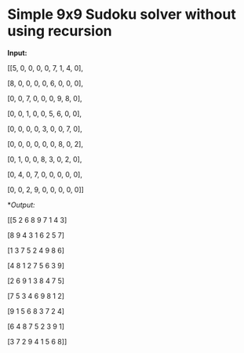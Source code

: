 # Simple 9x9 Sudoku solver without using recursion

**Input:**

[[5, 0, 0, 0, 0, 7, 1, 4, 0],

 [8, 0, 0, 0, 0, 6, 0, 0, 0],
 
 [0, 0, 7, 0, 0, 0, 9, 8, 0],
 
 [0, 0, 1, 0, 0, 5, 6, 0, 0],
 
 [0, 0, 0, 0, 3, 0, 0, 7, 0],
 
 [0, 0, 0, 0, 0, 0, 8, 0, 2],
 
 [0, 1, 0, 0, 8, 3, 0, 2, 0],
 
 [0, 4, 0, 7, 0, 0, 0, 0, 0],
 
 [0, 0, 2, 9, 0, 0, 0, 0, 0]]
 
**Output:*

[[5 2 6 8 9 7 1 4 3]

 [8 9 4 3 1 6 2 5 7]
 
 [1 3 7 5 2 4 9 8 6]
 
 [4 8 1 2 7 5 6 3 9]
 
 [2 6 9 1 3 8 4 7 5]
 
 [7 5 3 4 6 9 8 1 2]
 
 [9 1 5 6 8 3 7 2 4]
 
 [6 4 8 7 5 2 3 9 1]
 
 [3 7 2 9 4 1 5 6 8]]